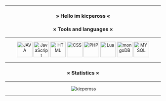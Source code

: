 
<hr/>
<h3 align="center">» Hello im kicpeross «</h3>
<h3 align="center">× Tools and languages ×</h3>
<hr/>
<p align="center">
<img draggable="false" alt="JAVA" width="50px" title="Java" src="https://imgur.com/R27SCSQ.png" />
<img draggable="false" alt="JavaScript" width="50px" title="JavaScript" src="https://imgur.com/msn7dGi.png" />
<img draggable="false" alt="HTML" width="50px" title="HTML" src="https://imgur.com/s3NIj4N.png" />
<img draggable="false" alt="CSS" width="50px" title="CSS" src="https://imgur.com/Mhf3x54.png" />
<img draggable="false" alt="PHP" width="50px" title="PHP" src="https://imgur.com/FSH8AiL.png" />
<img draggable="false" alt="Lua" width="50px" title="LUA" src="https://imgur.com/AmPvaBZ.png" />
<img draggable="false" alt="mongoDB" width="50px" title="MongoDB" src="https://imgur.com/rtWDlQi.png" />
<img draggable="false" alt="MYSQL" width="50px" title="MYSQL" src="https://imgur.com/AEr81sg.png" />
</p>
<hr/>
<h3 align="center">× Statistics ×</h3>
<hr/>
<p align="center">&nbsp;<img align="center" src="https://github-readme-stats.vercel.app/api/top-langs/?username=kicpeross&layout=compact" alt="kicpeross" /></p>
<hr/>
